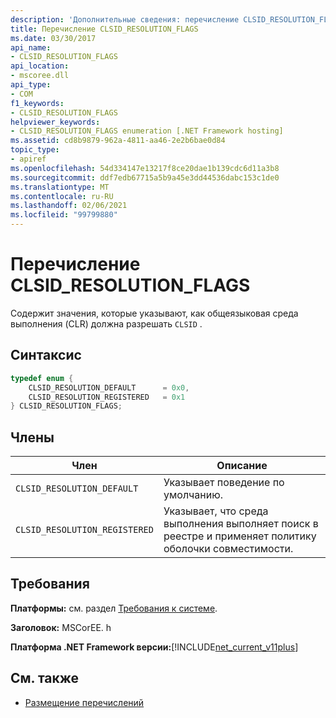 ```yaml
---
description: 'Дополнительные сведения: перечисление CLSID_RESOLUTION_FLAGS'
title: Перечисление CLSID_RESOLUTION_FLAGS
ms.date: 03/30/2017
api_name:
- CLSID_RESOLUTION_FLAGS
api_location:
- mscoree.dll
api_type:
- COM
f1_keywords:
- CLSID_RESOLUTION_FLAGS
helpviewer_keywords:
- CLSID_RESOLUTION_FLAGS enumeration [.NET Framework hosting]
ms.assetid: cd8b9879-962a-4811-aa46-2e2b6bae0d84
topic_type:
- apiref
ms.openlocfilehash: 54d334147e13217f8ce20dae1b139cdc6d11a3b8
ms.sourcegitcommit: ddf7edb67715a5b9a45e3dd44536dabc153c1de0
ms.translationtype: MT
ms.contentlocale: ru-RU
ms.lasthandoff: 02/06/2021
ms.locfileid: "99799880"
---
```

# <a name="clsid_resolution_flags-enumeration"></a>Перечисление CLSID_RESOLUTION_FLAGS

Содержит значения, которые указывают, как общеязыковая среда выполнения (CLR) должна разрешать `CLSID` .  
  
## <a name="syntax"></a>Синтаксис  
  
```cpp  
typedef enum {  
    CLSID_RESOLUTION_DEFAULT      = 0x0,  
    CLSID_RESOLUTION_REGISTERED   = 0x1  
} CLSID_RESOLUTION_FLAGS;  
```  
  
## <a name="members"></a>Члены  
  
|Член|Описание|  
|------------|-----------------|  
|`CLSID_RESOLUTION_DEFAULT`|Указывает поведение по умолчанию.|  
|`CLSID_RESOLUTION_REGISTERED`|Указывает, что среда выполнения выполняет поиск в реестре и применяет политику оболочки совместимости.|  
  
## <a name="requirements"></a>Требования  

 **Платформы:** см. раздел [Требования к системе](../../get-started/system-requirements.md).  
  
 **Заголовок:** MSCorEE. h  
  
 **Платформа .NET Framework версии:**[!INCLUDE[net_current_v11plus](../../../../includes/net-current-v11plus-md.md)]  
  
## <a name="see-also"></a>См. также

- [Размещение перечислений](hosting-enumerations.md)
